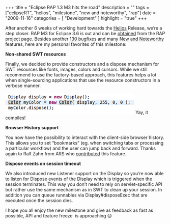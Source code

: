+++
title = "Eclipse RAP 1.3 M3 hits the road"
description = ""
tags = ["eclipseRT", "helios", "milestone", "new and noteworthy", "rap"]
date = "2009-11-16"
categories = [
    "Development"
]
highlight = "true"
+++

After another 6 weeks of working hard towards the [Helios][1] Release,
we’re a step closer. RAP M3 for Eclipse 3.6 is out and can be
[obtained][2] from the RAP project page. Besides another [130
bugfixes][3] and many [New and Noteworthy][4] features, here are my
personal favorites of this milestone:

**Non-shared SWT resources**

Finally, we decided to provide constructors and a dispose mechanism for
SWT resources like fonts, images, colors and cursors. While we still
recommend to use the factory-based approach, this features helps a lot
when single-sourcing applications that use the resource constructors in
a verbose manner.

[![RWT Resource constructors](/blog/es/color_ctor.png)][5]
Yay, it compiles!


**Browser History support**

You now have the possibility to interact with the client-side browser
history. This allows you to set “bookmarks” (eg. when switching tabs or
processing a particular workflow) and the user can jump back and
forward. Thanks again to Ralf Zahn from ARS who [contributed][6] this
feature.

**Dispose events on session timeout**

We also introduced new Listener support on the Display so you’re now
able to listen for Dispose events of the Display which is triggered when
the session terminates. This way you don’t need to rely on
servlet-specific API but rather use the same mechanism as in SWT to
clean up your session. In addition you can queue runnables via
Display#disposeExec that are executed once the session dies.

I hope you all enjoy the new milestone and give as feedback as fast as
possible, API and feature freeze  is approaching 😉



[1]: https://wiki.eclipse.org/Helios
[2]: https://eclipse.org/rap/downloads/
[3]: https://bugs.eclipse.org/bugs/buglist.cgi?query_format=advanced&amp;short_desc_type=allwordssubstr&amp;short_desc=&amp;classification=RT&amp;product=RAP&amp;target_milestone=1.3+M3&amp;long_desc_type=allwordssubstr&amp;long_desc=&amp;bug_file_loc_type=allwordssubstr&amp;bug_file_loc=&amp;status_whiteboard_type=allwordssubstr&amp;status_whiteboard=&amp;keywords_type=allwords&amp;keywords=&amp;bug_status=RESOLVED&amp;bug_status=VERIFIED&amp;bug_status=CLOSED&amp;emailtype1=substring&amp;email1=&amp;emailtype2=substring&amp;email2=&amp;bugidtype=include&amp;bug_id=&amp;votes=&amp;chfieldfrom=&amp;chfieldto=Now&amp;chfieldvalue=&amp;cmdtype=doit&amp;order=Reuse+same+sort+as+last+time&amp;field0-0-0=noop&amp;type0-0-0=noop&amp;value0-0-0=
[4]: https://eclipse.org/rap/
[5]: https://eclipsesource.com/wp-content/uploads/2009/11/color_ctor.png
[6]: https://bugs.eclipse.org/bugs/show_bug.cgi?id=283291

